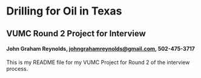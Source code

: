 # Drilling for Oil in Texas
## VUMC Round 2 Project for Interview
#### John Graham Reynolds, johngrahamreynolds@gmail.com, 502-475-3717


This is my README file for my VUMC Project for Round 2 of the interview process.
